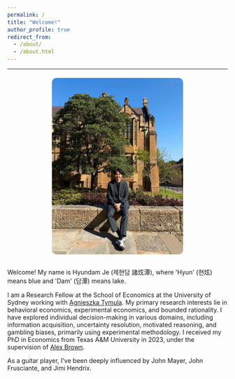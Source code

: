 ```yaml
---
permalink: /
title: "Welcome!"
author_profile: true
redirect_from: 
  - /about/
  - /about.html
---
```


---

<div style="width: 100%; display: flex; justify-content: center; margin-top: 20px;">
  <img src="/images/usyd3.jpg" alt="Hyundam Je" width="300"
       style="border-radius: 10px;" />
</div>


<div style="max-width: 700px; margin: 30px auto;">

  <p>Welcome! My name is Hyundam Je (제현담 諸炫潭), where 'Hyun' (현炫) means blue and 'Dam' (담潭) means lake.</p>

  <p>I am a Research Fellow at the School of Economics at the University of Sydney working with <a href="https://www.tymula.com/agnieszka/" target="_blank">Agnieszka Tymula</a>. My primary research interests lie in behavioral economics, experimental economics, and bounded rationality. I have explored individual decision-making in various domains, including information acquisition, uncertainty resolution, motivated reasoning, and gambling biases, primarily using experimental methodology. I received my PhD in Economics from Texas A&M University in 2023, under the supervision of <a href="http://people.tamu.edu/~alexbrown/" target="_blank">Alex Brown</a>.</p>

  <p>As a guitar player, I’ve been deeply influenced by John Mayer, John Frusciante, and Jimi Hendrix.</p>

</div>

